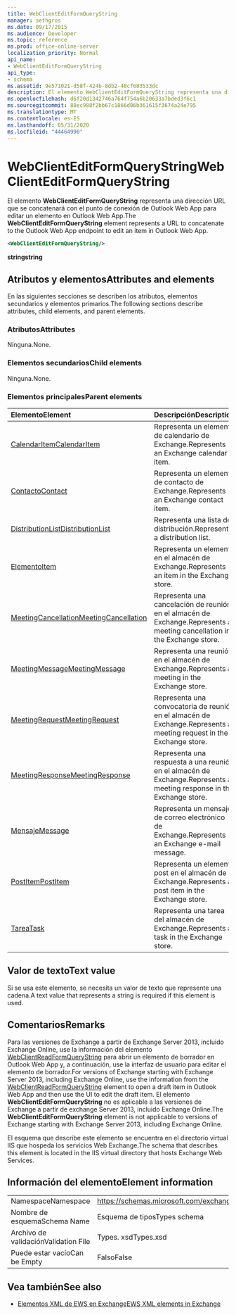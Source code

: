 ```yaml
---
title: WebClientEditFormQueryString
manager: sethgros
ms.date: 09/17/2015
ms.audience: Developer
ms.topic: reference
ms.prod: office-online-server
localization_priority: Normal
api_name:
- WebClientEditFormQueryString
api_type:
- schema
ms.assetid: 9e571021-d58f-424b-8db2-48cf683533dc
description: El elemento WebClientEditFormQueryString representa una dirección URL que se concatenará con el punto de conexión de Outlook Web App para editar un elemento en Outlook Web App.
ms.openlocfilehash: d6f20d1342746a764f754a6b20633a7bded3f6c1
ms.sourcegitcommit: 88ec988f2bb67c1866d06b361615f3674a24e795
ms.translationtype: MT
ms.contentlocale: es-ES
ms.lasthandoff: 05/31/2020
ms.locfileid: "44464990"
---
```

# <a name="webclienteditformquerystring"></a><span data-ttu-id="98706-103">WebClientEditFormQueryString</span><span class="sxs-lookup"><span data-stu-id="98706-103">WebClientEditFormQueryString</span></span>

<span data-ttu-id="98706-104">El elemento **WebClientEditFormQueryString** representa una dirección URL que se concatenará con el punto de conexión de Outlook Web App para editar un elemento en Outlook Web App.</span><span class="sxs-lookup"><span data-stu-id="98706-104">The **WebClientEditFormQueryString** element represents a URL to concatenate to the Outlook Web App endpoint to edit an item in Outlook Web App.</span></span> 
  
```XML
<WebClientEditFormQueryString/>
```

 <span data-ttu-id="98706-105">**string**</span><span class="sxs-lookup"><span data-stu-id="98706-105">**string**</span></span>
## <a name="attributes-and-elements"></a><span data-ttu-id="98706-106">Atributos y elementos</span><span class="sxs-lookup"><span data-stu-id="98706-106">Attributes and elements</span></span>

<span data-ttu-id="98706-107">En las siguientes secciones se describen los atributos, elementos secundarios y elementos primarios.</span><span class="sxs-lookup"><span data-stu-id="98706-107">The following sections describe attributes, child elements, and parent elements.</span></span>
  
### <a name="attributes"></a><span data-ttu-id="98706-108">Atributos</span><span class="sxs-lookup"><span data-stu-id="98706-108">Attributes</span></span>

<span data-ttu-id="98706-109">Ninguna.</span><span class="sxs-lookup"><span data-stu-id="98706-109">None.</span></span>
  
### <a name="child-elements"></a><span data-ttu-id="98706-110">Elementos secundarios</span><span class="sxs-lookup"><span data-stu-id="98706-110">Child elements</span></span>

<span data-ttu-id="98706-111">Ninguna.</span><span class="sxs-lookup"><span data-stu-id="98706-111">None.</span></span>
  
### <a name="parent-elements"></a><span data-ttu-id="98706-112">Elementos principales</span><span class="sxs-lookup"><span data-stu-id="98706-112">Parent elements</span></span>

|<span data-ttu-id="98706-113">**Elemento**</span><span class="sxs-lookup"><span data-stu-id="98706-113">**Element**</span></span>|<span data-ttu-id="98706-114">**Descripción**</span><span class="sxs-lookup"><span data-stu-id="98706-114">**Description**</span></span>|
|:-----|:-----|
|[<span data-ttu-id="98706-115">CalendarItem</span><span class="sxs-lookup"><span data-stu-id="98706-115">CalendarItem</span></span>](calendaritem.md) <br/> |<span data-ttu-id="98706-116">Representa un elemento de calendario de Exchange.</span><span class="sxs-lookup"><span data-stu-id="98706-116">Represents an Exchange calendar item.</span></span>  <br/> |
|[<span data-ttu-id="98706-117">Contacto</span><span class="sxs-lookup"><span data-stu-id="98706-117">Contact</span></span>](contact.md) <br/> |<span data-ttu-id="98706-118">Representa un elemento de contacto de Exchange.</span><span class="sxs-lookup"><span data-stu-id="98706-118">Represents an Exchange contact item.</span></span>  <br/> |
|[<span data-ttu-id="98706-119">DistributionList</span><span class="sxs-lookup"><span data-stu-id="98706-119">DistributionList</span></span>](distributionlist.md) <br/> |<span data-ttu-id="98706-120">Representa una lista de distribución.</span><span class="sxs-lookup"><span data-stu-id="98706-120">Represents a distribution list.</span></span>  <br/> |
|[<span data-ttu-id="98706-121">Elemento</span><span class="sxs-lookup"><span data-stu-id="98706-121">Item</span></span>](item.md) <br/> |<span data-ttu-id="98706-122">Representa un elemento en el almacén de Exchange.</span><span class="sxs-lookup"><span data-stu-id="98706-122">Represents an item in the Exchange store.</span></span>  <br/> |
|[<span data-ttu-id="98706-123">MeetingCancellation</span><span class="sxs-lookup"><span data-stu-id="98706-123">MeetingCancellation</span></span>](meetingcancellation.md) <br/> |<span data-ttu-id="98706-124">Representa una cancelación de reunión en el almacén de Exchange.</span><span class="sxs-lookup"><span data-stu-id="98706-124">Represents a meeting cancellation in the Exchange store.</span></span>  <br/> |
|[<span data-ttu-id="98706-125">MeetingMessage</span><span class="sxs-lookup"><span data-stu-id="98706-125">MeetingMessage</span></span>](meetingmessage.md) <br/> |<span data-ttu-id="98706-126">Representa una reunión en el almacén de Exchange.</span><span class="sxs-lookup"><span data-stu-id="98706-126">Represents a meeting in the Exchange store.</span></span>  <br/> |
|[<span data-ttu-id="98706-127">MeetingRequest</span><span class="sxs-lookup"><span data-stu-id="98706-127">MeetingRequest</span></span>](meetingrequest.md) <br/> |<span data-ttu-id="98706-128">Representa una convocatoria de reunión en el almacén de Exchange.</span><span class="sxs-lookup"><span data-stu-id="98706-128">Represents a meeting request in the Exchange store.</span></span>  <br/> |
|[<span data-ttu-id="98706-129">MeetingResponse</span><span class="sxs-lookup"><span data-stu-id="98706-129">MeetingResponse</span></span>](meetingresponse.md) <br/> |<span data-ttu-id="98706-130">Representa una respuesta a una reunión en el almacén de Exchange.</span><span class="sxs-lookup"><span data-stu-id="98706-130">Represents a meeting response in the Exchange store.</span></span>  <br/> |
|[<span data-ttu-id="98706-131">Mensaje</span><span class="sxs-lookup"><span data-stu-id="98706-131">Message</span></span>](message-ex15websvcsotherref.md) <br/> |<span data-ttu-id="98706-132">Representa un mensaje de correo electrónico de Exchange.</span><span class="sxs-lookup"><span data-stu-id="98706-132">Represents an Exchange e-mail message.</span></span>  <br/> |
|[<span data-ttu-id="98706-133">PostItem</span><span class="sxs-lookup"><span data-stu-id="98706-133">PostItem</span></span>](postitem.md) <br/> |<span data-ttu-id="98706-134">Representa un elemento post en el almacén de Exchange.</span><span class="sxs-lookup"><span data-stu-id="98706-134">Represents a post item in the Exchange store.</span></span>  <br/> |
|[<span data-ttu-id="98706-135">Tarea</span><span class="sxs-lookup"><span data-stu-id="98706-135">Task</span></span>](task.md) <br/> |<span data-ttu-id="98706-136">Representa una tarea del almacén de Exchange.</span><span class="sxs-lookup"><span data-stu-id="98706-136">Represents a task in the Exchange store.</span></span>  <br/> |
   
## <a name="text-value"></a><span data-ttu-id="98706-137">Valor de texto</span><span class="sxs-lookup"><span data-stu-id="98706-137">Text value</span></span>

<span data-ttu-id="98706-138">Si se usa este elemento, se necesita un valor de texto que represente una cadena.</span><span class="sxs-lookup"><span data-stu-id="98706-138">A text value that represents a string is required if this element is used.</span></span>
  
## <a name="remarks"></a><span data-ttu-id="98706-139">Comentarios</span><span class="sxs-lookup"><span data-stu-id="98706-139">Remarks</span></span>

<span data-ttu-id="98706-140">Para las versiones de Exchange a partir de Exchange Server 2013, incluido Exchange Online, use la información del elemento [WebClientReadFormQueryString](webclientreadformquerystring.md) para abrir un elemento de borrador en Outlook Web App y, a continuación, use la interfaz de usuario para editar el elemento de borrador.</span><span class="sxs-lookup"><span data-stu-id="98706-140">For versions of Exchange starting with Exchange Server 2013, including Exchange Online, use the information from the [WebClientReadFormQueryString](webclientreadformquerystring.md) element to open a draft item in Outlook Web App and then use the UI to edit the draft item.</span></span> <span data-ttu-id="98706-141">El elemento **WebClientEditFormQueryString** no es aplicable a las versiones de Exchange a partir de exchange Server 2013, incluido Exchange Online.</span><span class="sxs-lookup"><span data-stu-id="98706-141">The **WebClientEditFormQueryString** element is not applicable to versions of Exchange starting with Exchange Server 2013, including Exchange Online.</span></span> 
  
<span data-ttu-id="98706-142">El esquema que describe este elemento se encuentra en el directorio virtual IIS que hospeda los servicios Web Exchange.</span><span class="sxs-lookup"><span data-stu-id="98706-142">The schema that describes this element is located in the IIS virtual directory that hosts Exchange Web Services.</span></span>
  
## <a name="element-information"></a><span data-ttu-id="98706-143">Información del elemento</span><span class="sxs-lookup"><span data-stu-id="98706-143">Element information</span></span>

|||
|:-----|:-----|
|<span data-ttu-id="98706-144">Namespace</span><span class="sxs-lookup"><span data-stu-id="98706-144">Namespace</span></span>  <br/> |https://schemas.microsoft.com/exchange/services/2006/types  <br/> |
|<span data-ttu-id="98706-145">Nombre de esquema</span><span class="sxs-lookup"><span data-stu-id="98706-145">Schema Name</span></span>  <br/> |<span data-ttu-id="98706-146">Esquema de tipos</span><span class="sxs-lookup"><span data-stu-id="98706-146">Types schema</span></span>  <br/> |
|<span data-ttu-id="98706-147">Archivo de validación</span><span class="sxs-lookup"><span data-stu-id="98706-147">Validation File</span></span>  <br/> |<span data-ttu-id="98706-148">Types. xsd</span><span class="sxs-lookup"><span data-stu-id="98706-148">Types.xsd</span></span>  <br/> |
|<span data-ttu-id="98706-149">Puede estar vacío</span><span class="sxs-lookup"><span data-stu-id="98706-149">Can be Empty</span></span>  <br/> |<span data-ttu-id="98706-150">Falso</span><span class="sxs-lookup"><span data-stu-id="98706-150">False</span></span>  <br/> |
   
## <a name="see-also"></a><span data-ttu-id="98706-151">Vea también</span><span class="sxs-lookup"><span data-stu-id="98706-151">See also</span></span>



- [<span data-ttu-id="98706-152">Elementos XML de EWS en Exchange</span><span class="sxs-lookup"><span data-stu-id="98706-152">EWS XML elements in Exchange</span></span>](ews-xml-elements-in-exchange.md)

